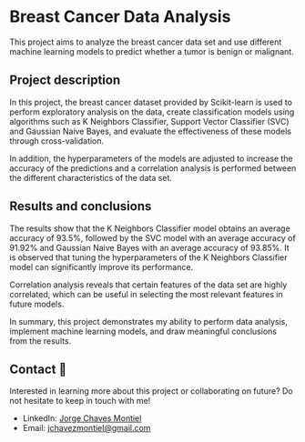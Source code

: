 # Breast Cancer Data Analysis

This project aims to analyze the breast cancer data set and use different machine learning models to predict whether a tumor is benign or malignant.

## Project description

In this project, the breast cancer dataset provided by Scikit-learn is used to perform exploratory analysis on the data, create classification models using algorithms such as K Neighbors Classifier, Support Vector Classifier (SVC) and Gaussian Naive Bayes, and evaluate the effectiveness of these models through cross-validation.

In addition, the hyperparameters of the models are adjusted to increase the accuracy of the predictions and a correlation analysis is performed between the different characteristics of the data set.
  
## Results and conclusions

The results show that the K Neighbors Classifier model obtains an average accuracy of 93.5%, followed by the SVC model with an average accuracy of 91.92% and Gaussian Naive Bayes with an average accuracy of 93.85%. It is observed that tuning the hyperparameters of the K Neighbors Classifier model can significantly improve its performance.

Correlation analysis reveals that certain features of the data set are highly correlated, which can be useful in selecting the most relevant features in future models.

In summary, this project demonstrates my ability to perform data analysis, implement machine learning models, and draw meaningful conclusions from the results.

## Contact 📧

Interested in learning more about this project or collaborating on future? Do not hesitate to keep in touch with me!
- LinkedIn: [Jorge Chaves Montiel](https://www.linkedin.com/in/jorge-chaves-montiel/)
- Email: jchavezmontiel@gmail.com
